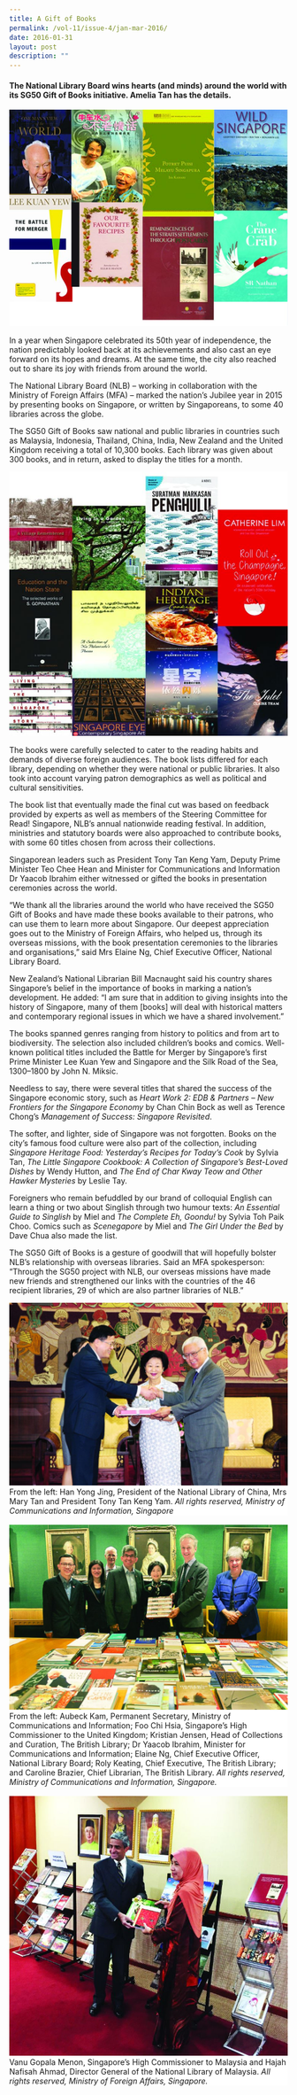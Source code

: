 ```yaml
---
title: A Gift of Books
permalink: /vol-11/issue-4/jan-mar-2016/
date: 2016-01-31
layout: post
description: ""
---
```

#### The National Library Board wins hearts (and minds) around the world with its SG50 Gift of Books initiative. **Amelia Tan** has the details.

<img src="/images/vol-11-issue-4/a-gift-of-books/g.JPG">

In a year when Singapore celebrated its 50th year of independence, the nation predictably looked back at its achievements and also cast an eye forward on its hopes and dreams. At the same time, the city also reached out to share its joy with friends from around the world. 

The National Library Board (NLB) – working in collaboration with the Ministry of Foreign Affairs (MFA) – marked the nation’s Jubilee year in 2015 by presenting books on Singapore, or written by Singaporeans, to some 40 libraries across the globe.

The SG50 Gift of Books saw national and public libraries in countries such as Malaysia, Indonesia, Thailand, China, India, New Zealand and the United Kingdom receiving a total of 10,300 
books. Each library was given about 300 books, and in return, asked to display the titles for a month.

<img src="/images/vol-11-issue-4/a-gift-of-books/f.JPG">

The books were carefully selected to cater to the reading habits and demands of diverse foreign audiences. The book lists differed for each library, depending on whether they were national or public libraries. It also took into account varying patron demographics as well as political and cultural sensitivities.

The book list that eventually made the final cut was based on feedback provided by experts as well as members of the Steering Committee for Read! Singapore, NLB’s annual nationwide 
reading festival. In addition, ministries and statutory boards were also approached to contribute books, with some 60 titles chosen from across their collections.

Singaporean leaders such as President Tony Tan Keng Yam, Deputy Prime Minister Teo Chee Hean and Minister for Communications and Information Dr Yaacob Ibrahim either witnessed or gifted the books in presentation ceremonies across the world.

“We thank all the libraries around the world who have received the SG50 Gift of Books and have made these books available to their patrons, who can use them to learn more about Singapore. 
Our deepest appreciation goes out to the Ministry of Foreign Affairs, who helped us, through its overseas missions, with the book presentation ceremonies to the libraries and organisations,” said Mrs Elaine Ng, Chief Executive Officer, National Library Board.

New Zealand’s National Librarian Bill Macnaught said his country shares Singapore’s belief in the importance of books in marking a nation’s development. He added: “I am sure that in addition to giving insights into the history of Singapore, many of them [books] will deal with historical matters and contemporary regional issues in which we have a shared involvement.”

The books spanned genres ranging from history to politics and from art to biodiversity. The selection also included children’s 
books and comics. Well-known political titles included the Battle for Merger by Singapore’s first Prime Minister Lee Kuan Yew and Singapore and the Silk Road of the Sea, 1300–1800 by John N. Miksic. 

Needless to say, there were several titles that shared the success of the Singapore economic story, such as *Heart Work 2: EDB & Partners – New Frontiers for the Singapore Economy* by Chan Chin Bock as well as Terence Chong’s *Management of Success: 
Singapore Revisited*.

The softer, and lighter, side of Singapore was not forgotten. Books on the city’s famous food culture were also part of the collection, including *Singapore Heritage Food: Yesterday’s Recipes for Today’s Cook* by Sylvia Tan, *The Little Singapore 
Cookbook: A Collection of Singapore’s Best-Loved Dishes* by Wendy Hutton, and *The End of Char Kway Teow and Other Hawker Mysteries* by Leslie Tay.

Foreigners who remain befuddled by our brand of colloquial English can learn a thing or two about Singlish through two humour texts: *An Essential Guide to Singlish* by Miel and *The 
Complete Eh, Goondu!* by Sylvia Toh Paik Choo. Comics such as *Scenegapore* by Miel and *The Girl Under the Bed* by Dave Chua also made the list.

The SG50 Gift of Books is a gesture of goodwill that will hopefully bolster NLB’s relationship with overseas libraries. Said an MFA spokesperson: “Through the SG50 project with NLB, our overseas missions have made new friends and strengthened our links with the countries of the 46 recipient libraries, 29 of which are also partner libraries of NLB.”

<img src="/images/vol-11-issue-4/a-gift-of-books/e.JPG">
<div style="background-color: white;"> From the left: Han Yong 
Jing, President of the National Library of China, Mrs Mary Tan 
and President Tony Tan Keng Yam. <i>All rights reserved, Ministry of Communications and Information, Singapore</i></div>
<br>
<img src="/images/vol-11-issue-4/a-gift-of-books/b.JPG">
<div style="background-color: white;">From the left: Aubeck 
Kam, Permanent Secretary, Ministry of Communications 
and Information; Foo Chi Hsia, Singapore’s High Commissioner 
to the United Kingdom; Kristian Jensen, Head of Collections 
and Curation, The British Library; Dr Yaacob Ibrahim, Minister for Communications and Information; Elaine Ng, Chief Executive Officer, National Library Board; Roly Keating, Chief Executive, The British Library; and Caroline Brazier, Chief Librarian, The British Library. <i>All rights reserved, Ministry of Communications and Information, Singapore.</i></div>
<br>
<img src="/images/vol-11-issue-4/a-gift-of-books/d.JPG">
<div style="background-color: white;">Vanu Gopala Menon, 
Singapore’s High Commissioner to Malaysia and Hajah Nafisah Ahmad, Director General of the National Library of Malaysia. <i>All rights reserved, Ministry of Foreign Affairs, Singapore.</i></div>